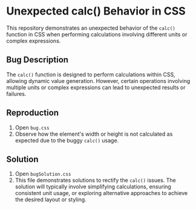 # Unexpected calc() Behavior in CSS

This repository demonstrates an unexpected behavior of the `calc()` function in CSS when performing calculations involving different units or complex expressions.

## Bug Description

The `calc()` function is designed to perform calculations within CSS, allowing dynamic value generation. However, certain operations involving multiple units or complex expressions can lead to unexpected results or failures.

## Reproduction

1. Open `bug.css`
2. Observe how the element's width or height is not calculated as expected due to the buggy `calc()` usage.

## Solution

1. Open `bugSolution.css`
2. This file demonstrates solutions to rectify the `calc()` issues. The solution will typically involve simplifying calculations, ensuring consistent unit usage, or exploring alternative approaches to achieve the desired layout or styling.